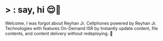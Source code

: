 # > : say, hi 😌💅
Welcome, I was forgot about Reyhan Jr. Cellphones powered by Reyhan Jr. Technologies with features On-Demand ISR by Instantly update content, file contents, and content delivery without redeploying. 🤗 
